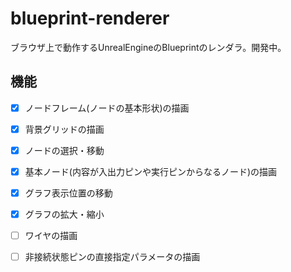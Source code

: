 # blueprint-renderer

ブラウザ上で動作するUnrealEngineのBlueprintのレンダラ。開発中。

## 機能

- [x] ノードフレーム(ノードの基本形状)の描画
- [x] 背景グリッドの描画
- [x] ノードの選択・移動
- [x] 基本ノード(内容が入出力ピンや実行ピンからなるノード)の描画
- [x] グラフ表示位置の移動
- [x] グラフの拡大・縮小
- [ ] ワイヤの描画
- [ ] 非接続状態ピンの直接指定パラメータの描画

